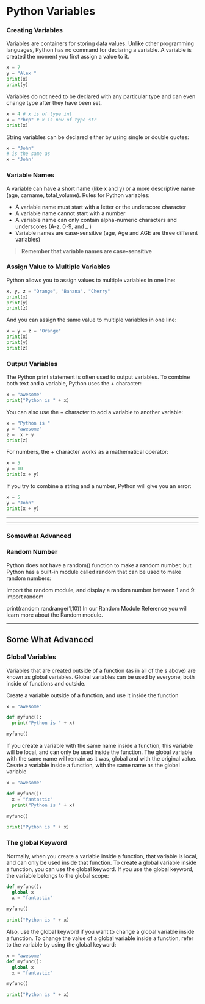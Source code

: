 # Python Variables

### Creating Variables
Variables are containers for storing data values.
Unlike other programming languages, Python has no command for declaring a variable.
A variable is created the moment you first assign a value to it.

```py
x = 7
y = "Alex "
print(x)
print(y)
```

Variables do not need to be declared with any particular type and can even change type after they have been set.

```py
x = 4 # x is of type int
x = "rhcp" # x is now of type str
print(x)
```

String variables can be declared either by using single or double quotes:

```py
x = "John"
# is the same as
x = 'John'
```

### Variable Names

A variable can have a short name (like x and y) or a more descriptive name (age, carname, total_volume). Rules for Python variables:

*   A variable name must start with a letter or the underscore character
*   A variable name cannot start with a number
*   A variable name can only contain alpha-numeric characters and underscores (A-z, 0-9, and _ )
*   Variable names are case-sensitive (age, Age and AGE are three different variables)

> **Remember that variable names are case-sensitive**

### Assign Value to Multiple Variables

Python allows you to assign values to multiple variables in one line:

```py
x, y, z = "Orange", "Banana", "Cherry"
print(x)
print(y)
print(z)
```

And you can assign the same value to multiple variables in one line:

```py
x = y = z = "Orange"
print(x)
print(y)
print(z)
```

### Output Variables

The Python print statement is often used to output variables.
To combine both text and a variable, Python uses the + character:

```py
x = "awesome"
print("Python is " + x)
```

You can also use the + character to add a variable to another variable:

```py
x = "Python is "
y = "awesome"
z =  x + y
print(z)
```

For numbers, the + character works as a mathematical operator:
```py
x = 5
y = 10
print(x + y)
```

If you try to combine a string and a number, Python will give you an error:

```py
x = 5
y = "John"
print(x + y)
```
---
---

### Somewhat Advanced
### Random Number

Python does not have a random() function to make a random number, but Python has a built-in module called random that can be used to make random numbers:

Import the random module, and display a random number between 1 and 9:
import random

print(random.randrange(1,10))
In our Random Module Reference you will learn more about the Random module.

---

## Some What Advanced
### Global Variables

Variables that are created outside of a function (as in all of the s above) are known as global variables.
Global variables can be used by everyone, both inside of functions and outside.

Create a variable outside of a function, and use it inside the function

```py
x = "awesome"

def myfunc():
  print("Python is " + x)

myfunc()
```

If you create a variable with the same name inside a function, this variable will be local, and can only be used inside the function. The global variable with the same name will remain as it was, global and with the original value.
Create a variable inside a function, with the same name as the global variable

```py
x = "awesome"

def myfunc():
  x = "fantastic"
  print("Python is " + x)

myfunc()

print("Python is " + x)
```

### The global Keyword

Normally, when you create a variable inside a function, that variable is local, and can only be used inside that function.
To create a global variable inside a function, you can use the global keyword.
If you use the global keyword, the variable belongs to the global scope:

```py
def myfunc():
  global x
  x = "fantastic"

myfunc()

print("Python is " + x)
```
Also, use the global keyword if you want to change a global variable inside a function.
To change the value of a global variable inside a function, refer to the variable by using the global keyword:

```py
x = "awesome"
def myfunc():
  global x
  x = "fantastic"

myfunc()

print("Python is " + x)
```
